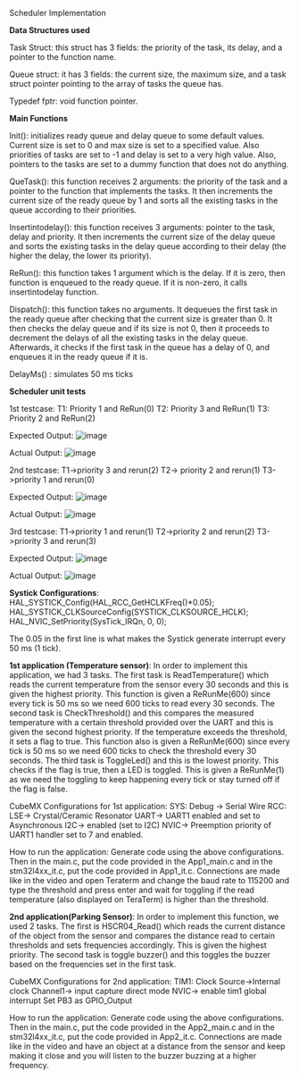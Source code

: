 Scheduler Implementation 

**Data Structures used**

Task Struct:  this struct has 3 fields: the priority of the task, its delay, and a pointer to the function name.

Queue struct: it has 3 fields: the current size, the maximum size, and a task struct pointer pointing to the array of tasks the queue has.

Typedef fptr: void function pointer.


**Main Functions**

Init(): initializes ready queue and delay queue to some default values. Current size is set to 0 and max size is set to a specified value. Also priorities of tasks are set to -1 and delay is set to a very high value. Also, pointers to the tasks are set to a dummy function that does not do anything.

QueTask(): this function receives 2 arguments: the priority of the task and a pointer to the function that implements the tasks. It then increments the current size of the ready queue by 1 and sorts all the existing tasks in the queue according to their priorities. 

Insertintodelay(): this function receives 3 arguments: pointer to the task, delay and priority. It then increments the current size of the delay queue and sorts the existing tasks in the delay queue according to their delay (the higher the delay, the lower its priority). 

ReRun(): this function takes 1 argument which is the delay. If it is zero, then function is enqueued to the ready queue. If it is non-zero, it calls insertintodelay function.

Dispatch(): this function takes no arguments. It dequeues the first task in the ready queue after checking that the current size is greater than 0. It then checks the delay queue and if its size is not 0, then it proceeds to decrement the delays of all the existing tasks in the delay queue. Afterwards, it checks if the first task in the queue has a delay of 0, and enqueues it in the ready queue if it is.

DelayMs() : simulates 50 ms ticks

**Scheduler unit tests**

1st testcase: 
T1: Priority 1 and ReRun(0)
T2: Priority 3 and ReRun(1)
T3: Priority 2 and ReRun(2)

Expected Output:
![image](https://user-images.githubusercontent.com/45502245/114321546-991a6c00-9b1b-11eb-9744-731f82c9dde9.png)

Actual Output:
![image](https://user-images.githubusercontent.com/45502245/114321558-a9cae200-9b1b-11eb-9509-78f921cf6ee6.png)

2nd testcase: 
T1->priority 3 and rerun(2)
T2-> priority 2 and rerun(1)
T3->priority 1 and rerun(0)

Expected Output:
![image](https://user-images.githubusercontent.com/45502245/114321580-d41c9f80-9b1b-11eb-9f5b-613f8d2a8060.png)

Actual Output:
![image](https://user-images.githubusercontent.com/45502245/114321588-e0a0f800-9b1b-11eb-937e-746fa486164c.png)

3rd testcase: 
T1->priority 1 and rerun(1)
T2->priority 2 and rerun(2)
T3->priority 3 and rerun(3)

Expected Output:
![image](https://user-images.githubusercontent.com/45502245/114321601-f57d8b80-9b1b-11eb-956b-54bc6fd94ea8.png)

Actual Output:
![image](https://user-images.githubusercontent.com/45502245/114321620-0e863c80-9b1c-11eb-9d65-2d82e21d4b10.png)


**Systick Configurations**:
HAL_SYSTICK_Config(HAL_RCC_GetHCLKFreq()*0.05); 
HAL_SYSTICK_CLKSourceConfig(SYSTICK_CLKSOURCE_HCLK);
 HAL_NVIC_SetPriority(SysTick_IRQn, 0, 0);

The 0.05 in the first line is what makes the Systick generate interrupt every 50 ms (1 tick).


**1st application (Temperature sensor)**: In order to implement this application, we had 3 tasks. The first task is ReadTemperature() which reads the current temperature from the sensor every 30 seconds and this is given the highest priority. This function is given a ReRunMe(600) since every tick is 50 ms so we need 600 ticks to read every 30 seconds. The second task is CheckThreshold() and this compares the measured temperature with a certain threshold provided over the UART and this is given the second highest priority. If the temperature exceeds the threshold, it sets a flag to true. This function also is given a ReRunMe(600) since every tick is 50 ms so we need 600 ticks to check the threshold every 30 seconds. The third task is ToggleLed() and this is the lowest priority. This checks if the flag is true, then a LED is toggled. This is given a ReRunMe(1) as we need the toggling to keep happening every tick or stay turned off if the flag is false.

CubeMX Configurations for 1st application:
SYS: Debug -> Serial Wire
RCC: LSE-> Crystal/Ceramic Resonator
UART-> UART1 enabled and set to Asynchronous
I2C-> enabled (set to I2C)
NVIC-> Preemption priority of UART1 handler set to 7 and enabled.

How to run the application: Generate code using the above configurations. Then in the main.c, put the code provided in the App1_main.c and in the stm32l4xx_it.c, put the code provided in App1_it.c. Connections are made like in the video and open Teraterm and change the baud rate to 115200 and type the threshold and press enter and wait for toggling if the read temperature (also displayed on TeraTerm) is higher than the threshold. 



**2nd application(Parking Sensor)**: In order to implement this function, we used 2 tasks. The first is HSCR04_Read() which reads the current distance of the object from the sensor and compares the distance read to certain thresholds and sets frequencies accordingly. This is given the highest priority. The second task is toggle buzzer() and this toggles the buzzer based on the frequencies set in the first task. 

CubeMX Configurations for 2nd application:
TIM1: Clock Source->Internal clock
	Channel1-> input capture direct mode
NVIC-> enable tim1 global interrupt
Set PB3 as GPIO_Output

How to run the application: Generate code using the above configurations. Then in the main.c, put the code provided in the App2_main.c and in the stm32l4xx_it.c, put the code provided in App2_it.c. Connections are made like in the video and have an object at a distance from the sensor and keep making it close and you will listen to the buzzer buzzing at a higher frequency. 













